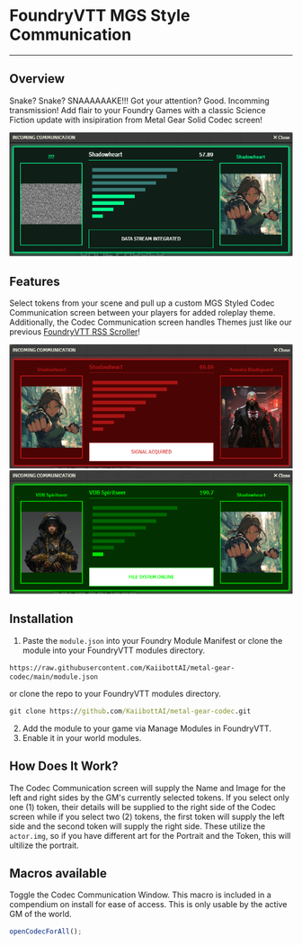# FoundryVTT MGS Style Communication
---
## Overview

Snake? Snake? SNAAAAAAKE!!!
Got your attention? Good. Incomming transmission!
Add flair to your Foundry Games with a classic Science Fiction update with insipiration from Metal Gear Solid Codec screen!

![](images/incoming-communication-window-example01.png)

## Features

Select tokens from your scene and pull up a custom MGS Styled Codec Communication screen between your players for added roleplay theme. Additionally, the Codec Communication screen handles Themes just like our previous [FoundryVTT RSS Scroller](https://github.com/KaiibottAI/foundry-rss-scroller)!

![](images/incoming-communication-window-example03.png)
![](images/incoming-communication-window-example04.png)

## Installation

1. Paste the `module.json` into your Foundry Module Manifest or clone the module into your FoundryVTT modules directory.

```
https://raw.githubusercontent.com/KaiibottAI/metal-gear-codec/main/module.json
```

or clone the repo to your FoundryVTT modules directory.

```cmd
git clone https://github.com/KaiibottAI/metal-gear-codec.git
```

2. Add the module to your game via Manage Modules in FoundryVTT.
3. Enable it in your world modules.

## How Does It Work?

The Codec Communication screen will supply the Name and Image for the left and right sides by the GM's currently selected tokens. If you select only one (1) token, their details will be supplied to the right side of the Codec screen while if you select two (2) tokens, the first token will supply the left side and the second token will supply the right side. These utilize the `actor.img`, so if you have different art for the Portrait and the Token, this will ultilize the portrait.

## Macros available

Toggle the Codec Communication Window. This macro is included in a compendium on install for ease of access. This is only usable by the active GM of the world.
```javascript
openCodecForAll();
```
